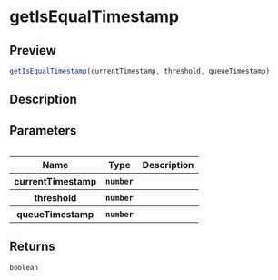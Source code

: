 
      
# getIsEqualTimestamp

<div class="api-docs__section" data-reactroot="">

## Preview

</div><div class="api-docs__preview fn" data-reactroot="">

```ts
getIsEqualTimestamp(currentTimestamp, threshold, queueTimestamp)
```

</div><div class="api-docs__section" data-reactroot="">

## Description

</div><div class="api-docs__description" data-reactroot=""><span class="api-docs__do-not-parse">



</span></div><div class="api-docs__section" data-reactroot="">

## Parameters

</div><div class="api-docs__parameters" data-reactroot=""><table>

<table><thead><tr><th>Name</th><th>Type</th><th>Description</th></tr></thead><tbody><tr><th>currentTimestamp</th><th><code><span class="api-type__type">number</span></code></th><th><div class="api-docs__description"><span class="api-docs__do-not-parse">



</span></div></th></tr><tr><th>threshold</th><th><code><span class="api-type__type">number</span></code></th><th><div class="api-docs__description"><span class="api-docs__do-not-parse">



</span></div></th></tr><tr><th>queueTimestamp</th><th><code><span class="api-type__type">number</span></code></th><th><div class="api-docs__description"><span class="api-docs__do-not-parse">



</span></div></th></tr></tbody></table>

</table></div><div class="api-docs__section" data-reactroot="">

## Returns

</div><div class="api-docs__returns" data-reactroot="">

```ts
boolean
```

</div>